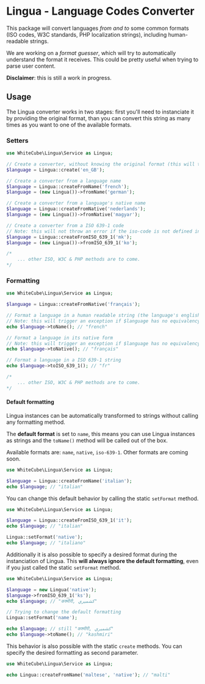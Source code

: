 # Lingua - Language Codes Converter

This package will convert languages _from and to_ some common formats (ISO codes, W3C standards, PHP localization strings), including human-readable strings.

We are working on a _format guesser_, which will try to automatically understand the format it receives. This could be pretty useful when trying to parse user content.

**Disclaimer**: this is still a work in progress.

## Usage

The Lingua converter works in two stages: first you'll need to instanciate it by providing the original format, than you can convert this string as many times as you want to one of the available formats.

### Setters

```php
use WhiteCube\Lingua\Service as Lingua;

// Create a converter, without knowing the original format (this will try to guess it for you)
$language = Lingua::create('en_GB');

// Create a converter from a language name
$language = Lingua::createFromName('french');
$language = (new Lingua())->fromName('german');

// Create a converter from a language's native name
$language = Lingua::createFromNative('nederlands');
$language = (new Lingua())->fromNative('magyar');

// Create a converter from a ISO 639-1 code
// Note: this will not throw an error if the iso-code is not defined in the language repository
$language = Lingua::createFromISO_639_1('mk');
$language = (new Lingua())->fromISO_639_1('ko');

/*
    ... other ISO, W3C & PHP methods are to come.
*/
```

### Formatting

```php
use WhiteCube\Lingua\Service as Lingua;

$language = Lingua::createFromNative('français');

// Format a language in a human readable string (the language's english name)
// Note: this will trigger an exception if $language has no equivalency in the languages repository
echo $language->toName(); // "french"

// Format a language in its native form
// Note: this will trigger an exception if $language has no equivalency in the languages repository
echo $language->toNative(); // "français"

// Format a language in a ISO 639-1 string
echo $language->toISO_639_1(); // "fr"

/*
    ... other ISO, W3C & PHP methods are to come.
*/
```

#### Default formatting

Lingua instances can be automatically transformed to strings without calling any formatting method. 

The **default format** is set to `name`, this means you can use Lingua instances as strings and the `toName()` method will be called out of the box.

Available formats are: `name`, `native`, `iso-639-1`. Other formats are coming soon.

```php
use WhiteCube\Lingua\Service as Lingua;

$language = Lingua::createFromName('italian');
echo $language; // "italian"
```

You can change this default behavior by calling the static `setFormat` method. 

```php
use WhiteCube\Lingua\Service as Lingua;

$language = Lingua::createFromISO_639_1('it');
echo $language; // "italian"

Lingua::setFormat('native');
echo $language; // "italiano"
```

Additionally it is also possible to specify a desired format during the instanciation of Lingua. This **will always ignore the default formatting**, even if you just called the static `setFormat` method.

```php
use WhiteCube\Lingua\Service as Lingua;

$language = new Lingua('native');
$language->fromISO_639_1('ks');
echo $language; // "कश्मीरी, كشميري‎"

// Trying to change the default formatting
Lingua::setFormat('name');

echo $language; // still "कश्मीरी, كشميري‎"
echo $language->toName(); // "kashmiri"
```

This behavior is also possible with the static `create` methods. You can specify the desired formatting as second parameter.

```php
use WhiteCube\Lingua\Service as Lingua;

echo Lingua::createFromName('maltese', 'native'); // "malti"
```
